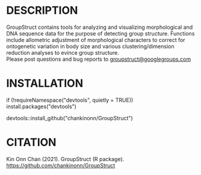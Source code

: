 # DESCRIPTION
GroupStruct contains tools for analyzing and visualizing morphological and DNA sequence data for the purpose of detecting group structure. Functions include allometric adjustment of morphological characters to correct for ontogenetic variation in body size and various clustering/dimension reduction analyses to evince group structure.  
Please post questions and bug reports to groupstruct@googlegroups.com

# INSTALLATION
if (!requireNamespace("devtools", quietly = TRUE))
    install.packages("devtools")

devtools::install_github("chankinonn/GroupStruct")

# CITATION
Kin Onn Chan (2021). GroupStruct (R package). https://github.com/chankinonn/GroupStruct
